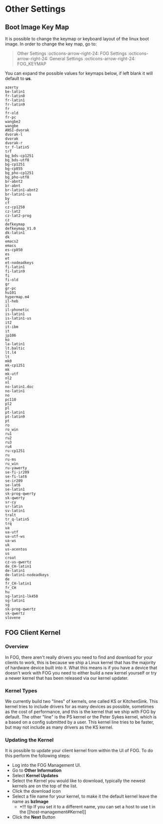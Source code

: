 # Other Settings

## Boot Image Key Map

It is possible to change the keymap or keyboard layout of the linux boot
image. In order to change the key map, go to:

> Other Settings :octicons-arrow-right-24: FOG Settings :octicons-arrow-right-24: General Settings :octicons-arrow-right-24: FOG_KEYMAP

You can expand the possible values for keymaps below, if left blank it
will default to **us**.

``` 
azerty 
be-latin1 
fr-latin0 
fr-latin1 
fr-latin9 
fr 
fr-old 
fr-pc 
wangbe2 
wangbe 
ANSI-dvorak 
dvorak-l 
dvorak 
dvorak-r 
tr_f-latin5 
trf 
bg_bds-cp1251 
bg_bds-utf8 
bg-cp1251 
bg-cp855 
bg_pho-cp1251 
bg_pho-utf8 
br-abnt2 
br-abnt 
br-latin1-abnt2 
br-latin1-us 
by 
cf 
cz-cp1250 
cz-lat2 
cz-lat2-prog 
cz 
defkeymap 
defkeymap_V1.0 
dk-latin1 
dk 
emacs2 
emacs 
es-cp850 
es 
et 
et-nodeadkeys 
fi-latin1 
fi-latin9 
fi 
fi-old 
gr 
gr-pc 
hu101 
hypermap.m4 
il-heb 
il 
il-phonetic 
is-latin1 
is-latin1-us 
it2 
it-ibm 
it 
jp106 
ko 
la-latin1 
lt.baltic 
lt.l4 
lt 
mk0 
mk-cp1251 
mk 
mk-utf 
nl2 
nl 
no-latin1.doc 
no-latin1 
no 
pc110 
pl2 
pl 
pt-latin1 
pt-latin9 
pt 
ro 
ro_win 
ru1 
ru2 
ru3 
ru4 
ru-cp1251 
ru 
ru-ms 
ru_win 
ru-yawerty 
se-fi-ir209 
se-fi-lat6 
se-ir209 
se-lat6 
se-latin1 
sk-prog-qwerty 
sk-qwerty 
sr-cy 
sr-latin 
sv-latin1 
tralt 
tr_q-latin5 
trq 
ua 
ua-utf 
ua-utf-ws 
ua-ws 
uk 
us-acentos 
us 
croat 
cz-us-qwertz 
de_CH-latin1 
de-latin1 
de-latin1-nodeadkeys 
de 
fr_CH-latin1 
fr_CH 
hu 
sg-latin1-lk450 
sg-latin1 
sg 
sk-prog-qwertz 
sk-qwertz 
slovene
```

## FOG Client Kernel

### Overview

In FOG, there aren't really drivers you need to find and download for
your clients to work, this is because we ship a Linux kernel that has
the majority of hardware device built into it. What this means is if you
have a device that doesn't work with FOG you need to either build a new
kernel yourself or try a newer kernel that has been released via our
kernel updater.

### Kernel Types

We currently build two "lines" of kernels, one called KS or
KitchenSink. This kernel tries to include drivers for as many devices as
possible, sometimes as the cost of performance, and this is the kernel
that we ship with FOG by default. The other "line" is the PS kernel or
the Peter Sykes kernel, which is a based on a config submitted by a
user. This kernel line tries to be faster, but may not include as many
drivers as the KS kernel.

### Updating the Kernel

It is possible to update your client kernel from within the UI of FOG.
To do this perform the following steps:

-   Log into the FOG Management UI.
-   Go to **Other Information**
-   Select **Kernel Updates**
-   Select the Kernel you would like to download, typically the newest
    kernels are on the top of the list.
-   Click the download icon
-   Select a file name for your kernel, to make it the default kernel leave the name as **bzImage**
       * *!!! tip
	    If you set it to a different name, you can set a host to use t in the [[host-management#Kernel]]
-   Click the **Next** Button
